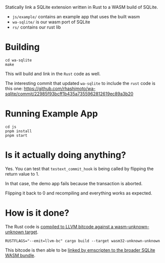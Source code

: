 Statically link a SQLite extension written in Rust to a WASM build of SQLite.

- `js/example/` contains an example app that uses the built wasm
- `wa-sqlite/` is our wasm port of SQLite
- `rs/` contains our rust lib

# Building

```
cd wa-sqlite
make
```

This will build and link in the `Rust` code as well.

The interesting commit that updated `wa-sqlite` to include the `rust` code is this one:
https://github.com/rhashimoto/wa-sqlite/commit/22985f93bcff1b435a7355962812619ec89a3b20

# Running Example App

```
cd js
pnpm install
pnpm start
```

# Is it actually doing anything?

Yes. You can test that `testext_commit_hook` is being called by flipping the return value to 1.

In that case, the demo app fails because the transaction is aborted.

Flipping it back to 0 and recompiling and everything works as expected.

# How is it done?

The Rust code is [compiled to LLVM bitcode against a wasm-unknown-unknown target](https://github.com/rhashimoto/wa-sqlite/blob/22985f93bcff1b435a7355962812619ec89a3b20/Makefile#LL216).

```
RUSTFLAGS="--emit=llvm-bc" cargo build --target wasm32-unknown-unknown
```

This bitcode is then able to be [linked by emscripten to the broader SQLite WASM bundle](https://github.com/rhashimoto/wa-sqlite/blob/22985f93bcff1b435a7355962812619ec89a3b20/Makefile#L256).
